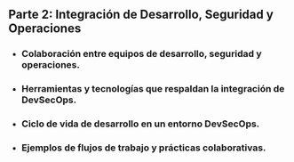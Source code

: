 ## Parte 2: Integración de Desarrollo, Seguridad y Operaciones

- ### Colaboración entre equipos de desarrollo, seguridad y operaciones.

- ### Herramientas y tecnologías que respaldan la integración de DevSecOps.

- ### Ciclo de vida de desarrollo en un entorno DevSecOps.

- ### Ejemplos de flujos de trabajo y prácticas colaborativas.
